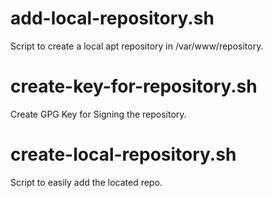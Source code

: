 add-local-repository.sh
=====
Script to create a local apt repository in /var/www/repository.

create-key-for-repository.sh
=====
Create GPG Key for Signing the repository.

create-local-repository.sh
=====
Script to easily add the located repo.
